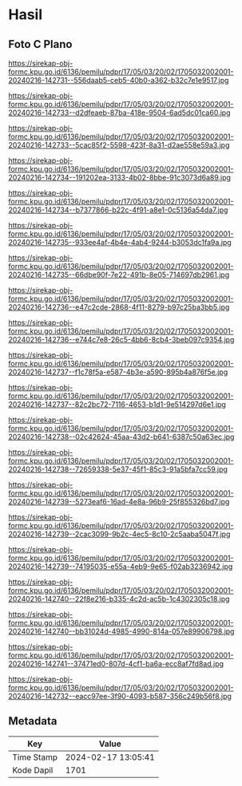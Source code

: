 # Hasil

## Foto C Plano

https://sirekap-obj-formc.kpu.go.id/6136/pemilu/pdpr/17/05/03/20/02/1705032002001-20240216-142731--556daab5-ceb5-40b0-a362-b32c7e1e9517.jpg

https://sirekap-obj-formc.kpu.go.id/6136/pemilu/pdpr/17/05/03/20/02/1705032002001-20240216-142733--d2dfeaeb-87ba-418e-9504-6ad5dc01ca60.jpg

https://sirekap-obj-formc.kpu.go.id/6136/pemilu/pdpr/17/05/03/20/02/1705032002001-20240216-142733--5cac85f2-5598-423f-8a31-d2ae558e59a3.jpg

https://sirekap-obj-formc.kpu.go.id/6136/pemilu/pdpr/17/05/03/20/02/1705032002001-20240216-142734--191202ea-3133-4b02-8bbe-91c3073d6a89.jpg

https://sirekap-obj-formc.kpu.go.id/6136/pemilu/pdpr/17/05/03/20/02/1705032002001-20240216-142734--b7377866-b22c-4f91-a8e1-0c5136a54da7.jpg

https://sirekap-obj-formc.kpu.go.id/6136/pemilu/pdpr/17/05/03/20/02/1705032002001-20240216-142735--933ee4af-4b4e-4ab4-9244-b3053dc1fa9a.jpg

https://sirekap-obj-formc.kpu.go.id/6136/pemilu/pdpr/17/05/03/20/02/1705032002001-20240216-142735--66dbe90f-7e22-491b-8e05-714697db2961.jpg

https://sirekap-obj-formc.kpu.go.id/6136/pemilu/pdpr/17/05/03/20/02/1705032002001-20240216-142736--e47c2cde-2868-4f11-8279-b97c25ba3bb5.jpg

https://sirekap-obj-formc.kpu.go.id/6136/pemilu/pdpr/17/05/03/20/02/1705032002001-20240216-142736--e744c7e8-26c5-4bb6-8cb4-3beb097c9354.jpg

https://sirekap-obj-formc.kpu.go.id/6136/pemilu/pdpr/17/05/03/20/02/1705032002001-20240216-142737--f1c78f5a-e587-4b3e-a590-895b4a876f5e.jpg

https://sirekap-obj-formc.kpu.go.id/6136/pemilu/pdpr/17/05/03/20/02/1705032002001-20240216-142737--82c2bc72-7116-4653-b1d1-9e514297d6e1.jpg

https://sirekap-obj-formc.kpu.go.id/6136/pemilu/pdpr/17/05/03/20/02/1705032002001-20240216-142738--02c42624-45aa-43d2-b641-6387c50a63ec.jpg

https://sirekap-obj-formc.kpu.go.id/6136/pemilu/pdpr/17/05/03/20/02/1705032002001-20240216-142738--72659338-5e37-45f1-85c3-91a5bfa7cc59.jpg

https://sirekap-obj-formc.kpu.go.id/6136/pemilu/pdpr/17/05/03/20/02/1705032002001-20240216-142739--5273eaf6-16ad-4e8a-96b9-25f855326bd7.jpg

https://sirekap-obj-formc.kpu.go.id/6136/pemilu/pdpr/17/05/03/20/02/1705032002001-20240216-142739--2cac3099-9b2c-4ec5-8c10-2c5aaba5047f.jpg

https://sirekap-obj-formc.kpu.go.id/6136/pemilu/pdpr/17/05/03/20/02/1705032002001-20240216-142739--74195035-e55a-4eb9-9e65-f02ab3236942.jpg

https://sirekap-obj-formc.kpu.go.id/6136/pemilu/pdpr/17/05/03/20/02/1705032002001-20240216-142740--22f8e216-b335-4c2d-ac5b-1c4302305c18.jpg

https://sirekap-obj-formc.kpu.go.id/6136/pemilu/pdpr/17/05/03/20/02/1705032002001-20240216-142740--bb31024d-4985-4990-814a-057e89906798.jpg

https://sirekap-obj-formc.kpu.go.id/6136/pemilu/pdpr/17/05/03/20/02/1705032002001-20240216-142741--37471ed0-807d-4cf1-ba6a-ecc8af7fd8ad.jpg

https://sirekap-obj-formc.kpu.go.id/6136/pemilu/pdpr/17/05/03/20/02/1705032002001-20240216-142732--eacc97ee-3f90-4093-b587-356c249b56f8.jpg


## Metadata

| Key        | Value               |
| ---------- | ------------------- |
| Time Stamp | 2024-02-17 13:05:41 |
| Kode Dapil | 1701                |



